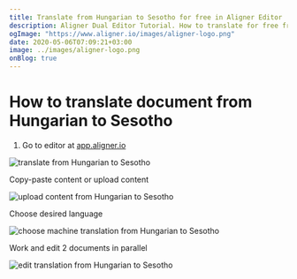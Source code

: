 ```yaml
---
title: Translate from Hungarian to Sesotho for free in Aligner Editor
description: Aligner Dual Editor Tutorial. How to translate for free from Hungarian to Sesotho. Aligner is multilingual document management platform. 
ogImage: "https://www.aligner.io/images/aligner-logo.png"
date: 2020-05-06T07:09:21+03:00
image: ../images/aligner-logo.png
onBlog: true
---
```


# How to translate document from Hungarian to Sesotho

1. Go to editor at [app.aligner.io](https://app.aligner.io "Aligner App web page")

![translate from Hungarian to Sesotho](../aligner-blank-editor.png "translate from Hungarian to Sesotho")

Copy-paste content or upload content

![upload content from Hungarian to Sesotho](../aligner-uploaded-document.png "upload content from Hungarian to Sesotho")

Choose desired language

![choose machine translation from Hungarian to Sesotho](../aligner-language-dropdown.png "choose machine translation from Hungarian to Sesotho")

Work and edit 2 documents in parallel

![edit translation from Hungarian to Sesotho](../aligner-double-sitded-editor.png "edit translation from Hungarian to Sesotho")

